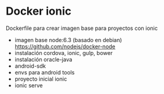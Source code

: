 # Docker ionic #

Dockerfile para crear imagen base para proyectos con ionic

* imagen base node:6.3 (basado en debian) https://github.com/nodejs/docker-node
* instalación cordova, ionic, gulp, bower
* instalación oracle-java
* android-sdk
* envs para android tools
* proyecto inicial ionic
* ionic serve